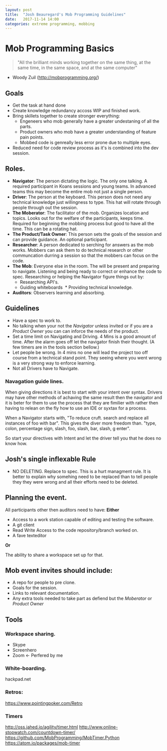 ```yaml
---
layout: post
title:  "Josh Beauregard's Mob Programming Guidelines"
date:   2017-11-14 14:00
categories: extreme programming, mobbing
---
```


# Mob Programming Basics

> "All the brilliant minds working together on the same thing, at the same time, in the same space, and at the same computer"
- Woody Zuil (http://mobprogramming.org/)

## Goals

* Get the task at hand done
* Create knowledge redundancy accoss WIP and finished work.
* Bring skillets together to create stronger everything:
  * Engeneers who mob generally have a greater undestaning of all the parts.
  * Product owners who mob have a greater understanding of feature pain points.
  * Mobbed code is genreally less error prone due to multiple eyes.
* Reduced need for code review process as it's is combined into the dev session.

## Roles.

* __Navigator__: The person dictating the logic. The only one talking. A required participant in Koans sessions and young teams. In advanced teams this may become the entire mob not just a single person.
* __Driver__: The person at the keyboard. This person does not need any technical knowledge just willingness to type. This hat will rotate through people through out the session.
* __The Moberator__: The facilitator of the mob. Organizes location and topics. Looks out for the welfare of the participants, keeps time. Required for beginning the mobbing process but good to have all the time. This can be a rotating hat.
* __The Product/Task Owner__: This person sets the goals of the session and can provide guidance. An optional participant.
* __Researcher__: A person dedicated to serching for answers as the mob works. Mobbers can ask them to do technical research or other communcation durring a session so that the mobbers can focus on the code.
* __The Mob__: Everyone else in the room. The will be present and preparing to navigate. Listening and being ready to correct or enhance the code to spec.
Researching or helping the Navigator figure things out by:
  * Researching API's.
  * Guiding whiteboards
  * Providing technical knowledge.
* __Auditors__: Observers learning and absorbing.

## Guidelines

* Have a spec to work to. 
* No talking when your not the _Navigator_ unless invited or if you are a _Product Owner_ you can can inforce the needs of the product.
* Set a time limit on Navigating and Driving. 4 Mins is a good amount of time. After the alarm goes off let the navigator finish their thought. (A few timers are in the tools section bellow.)
* Let people be wrong. In 4 mins no one will lead the project too off course from a technical stand point. They seeing where you went wrong is a very strong way to enforce learning.
* Not all Drivers have to Navigate.

### Navagation guide lines.

When giving directions it is best to start with your intent over syntax. Drivers may have other methods of achaving the same result then the navigator and it is beter for them to use the process that they are fimilier with rather then having to relean on the fly how to use an IDE or syxtax for a process.

When a Navigator starts with, "To reduce cruft. search and replace all instances of foo with bar". This gives the diver more freedom than. "type, colon, percentage sign, slash, foo, slash, bar, slash, g enter".

So start your directives with Intent and let the driver tell you that he does no know how.

## Josh's single inflexable Rule

* NO DELETING. Replace to spec. This is a hurt managment rule. It is better to explain why somehing need to be replaced than to tell people they they were wrong and all their efforts need to be deleted.

## Planning the event.

All participants other then auditors need to have:
__Either__
* Access to a work station capable of editing and testing the software.
* A git client
* Read Write Access to the code repository/branch worked on.
* A fave texteditor

__Or__
 
The ability to share a workspace set up for that.

## Mob event invites should include:

* A repo for people to pre clone.
* Goals for the session.
* Links to relevant documentation.
* Any extra tools needed to take part as defiend but the _Moberator_ or _Product Owner_

## Tools
### Workspace sharing.
* Skype
* Screenhero
* Zoom <- Perfered by me

### White-boarding.
hackpad.net

### Retros:

https://www.pointingpoker.com/Retro

### Timers
http://oss.jahed.io/agility/timer.html
http://www.online-stopwatch.com/countdown-timer/
https://github.com/MobProgramming/MobTimer.Python
https://atom.io/packages/mob-timer
